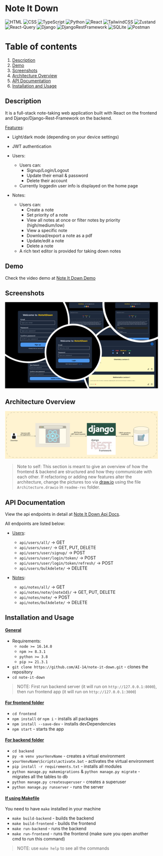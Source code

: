 # Note It Down
![HTML](https://img.shields.io/badge/-HTML-gray?style=flat&logo=html5)
![CSS](https://img.shields.io/badge/-CSS-1fb30e?style=flat&logo=css3)
![TypeScript](https://img.shields.io/badge/-TypeScript-black?style=flat&logo=typescript)
![Python](https://img.shields.io/badge/-Python-black?style=flat&logo=python)
![React](https://img.shields.io/badge/-React-black?style=flat&logo=react)
![TailwindCSS](https://img.shields.io/badge/-TailwindCSS-566be8?style=flat&logo=tailwindcss)
![Zustand](https://img.shields.io/badge/-Zustand-566be8?style=flat&logo=zustand)
![React-Query](https://img.shields.io/badge/-React%20Query-f2cbde?style=flat&logo=reactquery)
![Django](https://img.shields.io/badge/-Django-9ef0b4?style=flat&logo=django&logoColor=darkgreen)
![DjangoRestFramework](https://img.shields.io/badge/-Django%20Rest%20Framework-9ef0b4?style=flat)
![SQLite](https://img.shields.io/badge/-SQLite-white?style=flat&logo=sqlite&logoColor=blue)
![Postman](https://img.shields.io/badge/-Postman-black?style=flat&logo=postman&logoColor=orange)

# Table of contents
1. [Description](#description)
2. [Demo](#demo)
3. [Screenshots](#screenshots)
4. [Architecture Overview](#architecture-overview)
5. [API Documentation](#api-documentation)
6. [Installation and Usage](#installation-usage)

## Description <a name="description"></a>
It is a full-stack note-taking web application built with React on the frontend and Django/Django-Rest-Framework on the backend.

<ins>Features</ins>:
- Light/dark mode (depending on your device settings)
- JWT authentication
- Users:
  - Users can:
    - Signup/Login/Logout
    - Update their email & password
    - Delete their account
  - Currently loggedin user info is displayed on the home page
  
- Notes:
  - Users can:
    - Create a note
    - Set priority of a note
    - View all notes at once or filter notes by priority (high/medium/low)
    - View a specific note
    - Download/export a note as a pdf
    - Update/edit a note
    - Delete a note
  - A rich text editor is provided for taking down notes

## Demo <a name="demo"></a>
Check the video demo at [Note It Down Demo](https://youtu.be/ME37aFqTa20)

## Screenshots <a name="screenshots"></a>
![](readme-res//Screenshots.png)

## Architecture Overview <a name="architecture-overview"></a>
![](readme-res//Architecture.png)
> Note to self: This section is meant to give an overview of how the frontend & backend are structured and how they communicate with each other. If refactoring or adding new features alter the architecture, change the pictures too via [draw.io](https://draw.io/) using the file `Architecture.drawio` in `readme-res` folder.

## API Documentation <a name="api-documentation"></a>
View the api endpoints in detail at [Note It Down Api Docs](https://documenter.getpostman.com/view/25138891/2s8Z73xqLn).

All endpoints are listed below:

- <ins>Users</ins>:
  - `api/users/all/` -> GET
  - `api/users/user/` -> GET, PUT, DELETE
  - `api/users/user/signup/` -> POST
  - `api/users/user/login/token/` -> POST
  - `api/users/user/login/token/refresh/` -> POST
  - `api/users/bulkdelete/` -> DELETE

- <ins>Notes</ins>:
  - `api/notes/all/` -> GET
  - `api/notes/note/{noteId}/` -> GET, PUT, DELETE 
  - `api/notes/note/` -> POST
  - `api/notes/bulkdelete/` -> DELETE

## Installation and Usage <a name="installation-usage"></a>
#### <ins>**General**</ins>
- Requirements:
  - `node >= 16.14.0`
  - `npm >= 8.3.1`
  - `python >= 3.8`
  - `pip >= 21.3.1`
- `git clone https://github.com/AI-14/note-it-down.git` - clones the repository
- `cd note-it-down`
> NOTE: First run backend server (it will run on `http://127.0.0.1:8000`), then run frontend app (it will run on `http://127.0.0.1:3000`)

#### <ins>**For frontend folder**</ins> 
- `cd frontend`
- `npm install` or `npm i` - installs all packages
- `npm install --save-dev` - installs devDependencies 
- `npm start` - starts the app

#### <ins>**For backend folder**</ins>
- `cd backend`
- `py -m venv yourVenvName` - creates a virtual environment
- `yourVenvName\Scripts\activate.bat` - activates the virtual environment
- `pip install -r requirements.txt` - installs all modules
- `python manage.py makemigrations` & `python manage.py migrate` - migrates all the tables to db
- `python manage.py createsuperuser` - creates a superuser
- `python manage.py runserver` - runs the server

#### <ins>**If using Makefile**</ins>
You need to have `make` installed in your machine
- `make build-backend` - builds the backend
- `make build-frontend` - builds the frontend
- `make run-backend` - runs the backend
- `make run-frontend` - runs the frontend (make sure you open another cmd to run this command)
> NOTE: use `make help` to see all the commands
